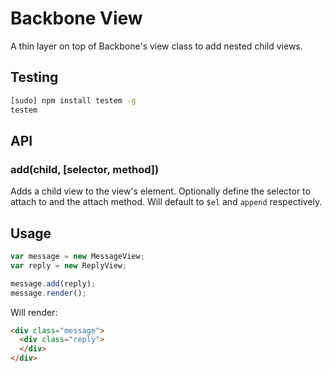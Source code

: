 # Backbone View

A thin layer on top of Backbone's view class to add nested child views.

## Testing

```sh
[sudo] npm install testem -g
testem
```

## API

### add(child, [selector, method])

Adds a child view to the view's element.
Optionally define the selector to attach to and the attach method. Will default to `$el` and `append` respectively. 

## Usage

```js
var message = new MessageView;
var reply = new ReplyView;

message.add(reply);
message.render();
```

Will render:

```html
<div class="message">
  <div class="reply">
  </div>
</div>
```
